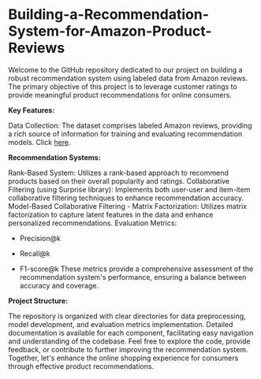 # Building-a-Recommendation-System-for-Amazon-Product-Reviews
Welcome to the GitHub repository dedicated to our project on building a robust recommendation system using labeled data from Amazon reviews. The primary objective of this project is to leverage customer ratings to provide meaningful product recommendations for online consumers.

**Key Features:**

Data Collection: The dataset comprises labeled Amazon reviews, providing a rich source of information for training and evaluating recommendation models. Click [here](https://drive.google.com/file/d/1KXNThV7-7XBR_VpH6E7Bf4bqAPmx63hD/view?usp=sharing).

**Recommendation Systems:**

Rank-Based System: Utilizes a rank-based approach to recommend products based on their overall popularity and ratings.
Collaborative Filtering (using Surprise library): Implements both user-user and item-item collaborative filtering techniques to enhance recommendation accuracy.
Model-Based Collaborative Filtering - Matrix Factorization: Utilizes matrix factorization to capture latent features in the data and enhance personalized recommendations.
Evaluation Metrics:
- Precision@k
+ Recall@k
* F1-score@k
These metrics provide a comprehensive assessment of the recommendation system's performance, ensuring a balance between accuracy and coverage.

**Project Structure:**

The repository is organized with clear directories for data preprocessing, model development, and evaluation metrics implementation.
Detailed documentation is available for each component, facilitating easy navigation and understanding of the codebase.
Feel free to explore the code, provide feedback, or contribute to further improving the recommendation system. Together, let's enhance the online shopping experience for consumers through effective product recommendations.
